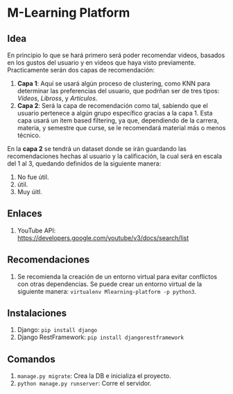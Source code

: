 # M-Learning Platform  

## Idea 
En principio lo que se hará primero será poder recomendar videos, basados en los gustos del usuario y en videos que haya visto previamente. Practicamente serán dos capas de recomendación:  
1. **Capa 1**: Aquí se usará algún proceso de clustering, como KNN para determinar las preferencias del usuario, que podrñan ser de tres tipos: *Videos*, *Libross*, y *Artículos*.  
2. **Capa 2**: Será la capa de recomendación como tal, sabiendo que el usuario pertenece a algún grupo específico gracias a la capa 1. Esta capa usará un item based filtering, ya que, dependiendo de la carrera, materia, y semestre que curse, se le recomendará material más o menos técnico.  

En la **capa 2** se tendrá un dataset donde se irán guardando las recomendaciones hechas al usuario y la calificación, la cual será en escala del 1 al 3, quedando definidos de la siguiente manera:  
1. No fue útil.
2. útil.
3. Muy úitl.  

## Enlaces  
1. YouTube API: https://developers.google.com/youtube/v3/docs/search/list  

## Recomendaciones  
1. Se recomienda la creación de un entorno virtual para evitar conflictos con otras dependencias. Se puede crear un entorno virtual de la siguiente manera: `virtualenv Mlearning-platform -p python3`.   
## Instalaciones  
1. Django: `pip install django`  
2. Django RestFramework: `pip install djangorestframework`  


## Comandos  
1. `manage.py migrate`: Crea la DB e inicializa el proyecto.  
2. `python manage.py runserver`: Corre el servidor.  

